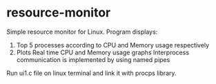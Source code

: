 # resource-monitor

Simple resource monitor for Linux.
Program displays:
1) Top 5 processes according to CPU and Memory usage respectively
2) Plots Real time CPU and Memory usage graphs
Interprocess communication is implemented by using named pipes


Run ui1.c file on linux terminal and link it with procps library.
